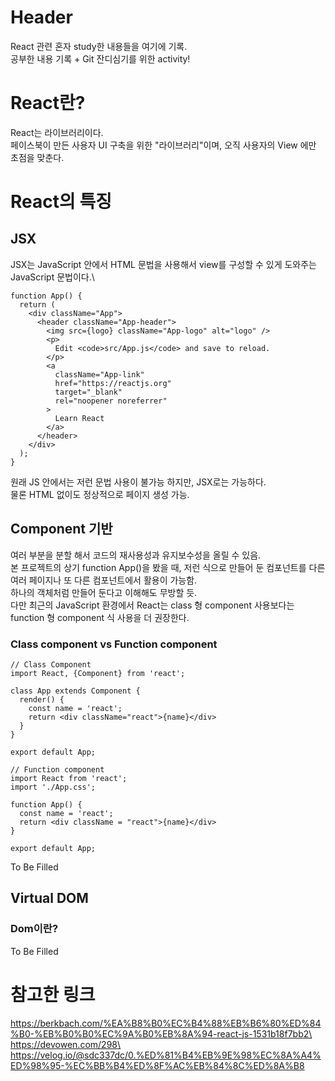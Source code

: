 # Header
React 관련 혼자 study한 내용들을 여기에 기록.\
공부한 내용 기록 + Git 잔디심기를 위한 activity!

# React란?
React는 라이브러리이다.\
페이스북이 만든 사용자 UI 구축을 위한 "라이브러리"이며, 오직 사용자의 View 에만 초점을 맞춘다.

# React의 특징
## JSX
JSX는 JavaScript 안에서 HTML 문법을 사용해서 view를 구성할 수 있게 도와주는 JavaScript 문법이다.\
```
function App() {
  return (
    <div className="App">
      <header className="App-header">
        <img src={logo} className="App-logo" alt="logo" />
        <p>
          Edit <code>src/App.js</code> and save to reload.
        </p>
        <a
          className="App-link"
          href="https://reactjs.org"
          target="_blank"
          rel="noopener noreferrer"
        >
          Learn React
        </a>
      </header>
    </div>
  );
}
```
원래 JS 안에서는 저런 문법 사용이 불가능 하지만, JSX로는 가능하다.\
물론 HTML 없이도 정상적으로 페이지 생성 가능.

## Component 기반
여러 부분을 분할 해서 코드의 재사용성과 유지보수성을 올릴 수 있음.\
본 프로젝트의 상기 function App()을 봤을 때, 저런 식으로 만들어 둔 컴포넌트를 다른 여러 페이지나 또 다른 컴포넌트에서 활용이 가능함.\
하나의 객체처럼 만들어 둔다고 이해해도 무방할 듯.\
다만 최근의 JavaScript 환경에서 React는 class 형 component 사용보다는 function 형 component 식 사용을 더 권장한다.
### Class component vs Function component
``` 
// Class Component
import React, {Component} from 'react';

class App extends Component {
  render() {
    const name = 'react';
    return <div className="react">{name}</div>
  }
}

export default App;
```
```
// Function component
import React from 'react';
import './App.css';

function App() {
  const name = 'react';
  return <div className = "react">{name}</div>
}

export default App;
```
To Be Filled


## Virtual DOM
### Dom이란?
To Be Filled

# 참고한 링크
https://berkbach.com/%EA%B8%B0%EC%B4%88%EB%B6%80%ED%84%B0-%EB%B0%B0%EC%9A%B0%EB%8A%94-react-js-1531b18f7bb2\
https://devowen.com/298\
https://velog.io/@sdc337dc/0.%ED%81%B4%EB%9E%98%EC%8A%A4%ED%98%95-%EC%BB%B4%ED%8F%AC%EB%84%8C%ED%8A%B8
